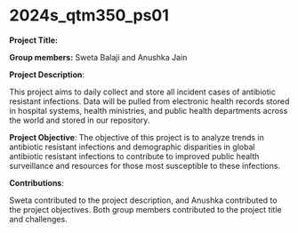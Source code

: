 # 2024s_qtm350_ps01


**Project Title:** 

**Group members:** Sweta Balaji and Anushka Jain

**Project Description**:

This project aims to daily collect and store all incident cases of antibiotic resistant infections. Data will be pulled from electronic health records stored in hospital systems, health ministries, and public health departments across the world and stored in our repository.


**Project Objective**: The objective of this project is to analyze trends in antibiotic resistant infections and demographic disparities in global antibiotic resistant infections to contribute to improved public health surveillance and resources for those most susceptible to these infections.

**Contributions**:

Sweta contributed to the project description, and Anushka contributed to the project objectives. Both group members contributed to the project title and challenges.

